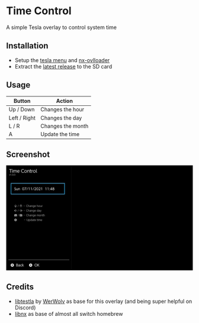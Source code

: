 # Time Control
A simple Tesla overlay to control system time

## Installation
* Setup the [tesla menu](https://github.com/WerWolv/Tesla-Menu) and [nx-ovlloader](https://github.com/WerWolv/ovl-sysmodules)
* Extract the [latest release](https://github.com/Manlibear/TimeControlOVL/releases/latest) to the SD card


## Usage
Button          | Action
----------------|-------------------
Up / Down       | Changes the hour
Left / Right    | Changes the day
L / R           | Changes the month
A               | Update the time

## Screenshot
![Time Control](media/screenshot.jpg)

## Credits
* [libtestla](https://github.com/WerWolv/libtesla) by [WerWolv](https://github.com/WerWolv) as base for this overlay (and being super helpful on Discord)
* [libnx](https://github.com/switchbrew/libnx) as base of almost all switch homebrew